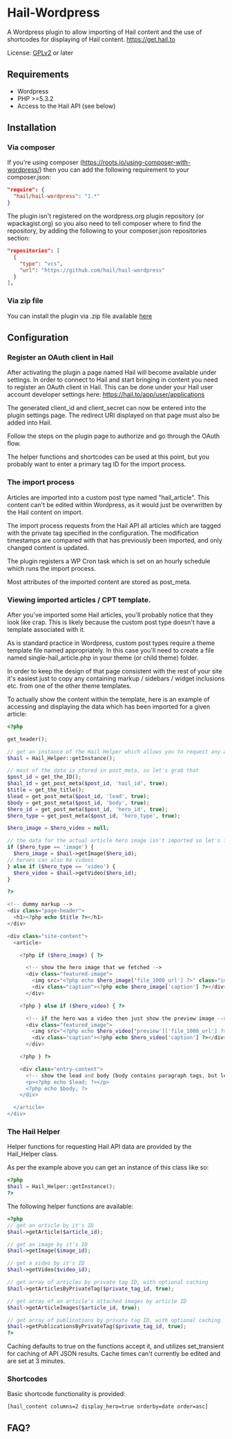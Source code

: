 # Hail-Wordpress

A Wordpress plugin to allow importing of Hail content and the use of shortcodes for displaying of Hail content. https://get.hail.to

License: [GPLv2](http://www.gnu.org/licenses/gpl-2.0.html) or later

## Requirements

* Wordpress
* PHP >=5.3.2
* Access to the Hail API (see below)

## Installation

### Via composer

If you're using composer (https://roots.io/using-composer-with-wordpress/) then you can add the following requirement to your composer.json:
```json
"require": {
  "hail/hail-wordpress": "1.*"
}
```
The plugin isn't registered on the wordpress.org plugin repository (or wpackagist.org) so you also need to tell composer where to find the repository, by adding the following to your composer.json repositories section:
```json
"repositories": [
  {
    "type": "vcs",
    "url": "https://github.com/hail/hail-wordpress"
  }
],
```

### Via zip file

You can install the plugin via .zip file available [here](https://s3.amazonaws.com/hail-static/wordpress/hail-wordpress.zip)

## Configuration

### Register an OAuth client in Hail

After activating the plugin a page named Hail will become available under settings.
In order to connect to Hail and start bringing in content you need to register an OAuth client in Hail. This can be done under your Hail user account developer settings here: https://hail.to/app/user/applications

The generated client_id and client_secret can now be entered into the plugin settings page. The redirect URI displayed on that page must also be added into Hail.

Follow the steps on the plugin page to authorize and go through the OAuth flow.

The helper functions and shortcodes can be used at this point, but you probably want to enter a primary tag ID for the import process.

### The import process

Articles are imported into a custom post type named "hail_article". This content can't be edited within Wordpress, as it would just be overwritten by the Hail content on import.

The import process requests from the Hail API all articles which are tagged with the private tag specified in the configuration. The modification timestamps are compared with that has previously been imported, and only changed content is updated.

The plugin registers a WP Cron task which is set on an hourly schedule which runs the import process.

Most attributes of the imported content are stored as post_meta.

### Viewing imported articles / CPT template.

After you've imported some Hail articles, you'll probably notice that they look like crap. This is likely because the custom post type doesn't have a template associated with it.

As is standard practice in Wordpress, custom post types require a theme template file named appropriately. In this case you'll need to create a file named single-hail_article.php in your theme (or child theme) folder.

In order to keep the design of that page consistent with the rest of your site it's easiest just to copy any containing markup / sidebars / widget inclusions etc. from one of the other theme templates.

To actually show the content within the template, here is an example of accessing and displaying the data which has been imported for a given article:

```php
<?php

get_header();

// get an instance of the Hail Helper which allows you to request any additional data from the API
$hail = Hail_Helper::getInstance();

// most of the data is stored in post_meta, so let's grab that
$post_id = get_the_ID();
$hail_id = get_post_meta($post_id, 'hail_id', true);
$title = get_the_title();
$lead = get_post_meta($post_id, 'lead', true);
$body = get_post_meta($post_id, 'body', true);
$hero_id = get_post_meta($post_id, 'hero_id', true);
$hero_type = get_post_meta($post_id, 'hero_type', true);

$hero_image = $hero_video = null;

// the data for the actual article hero image isn't imported so let's fetch that
if ($hero_type == 'image') {
  $hero_image = $hail->getImage($hero_id);
// heroes can also be videos
} else if ($hero_type == 'video') {
  $hero_video = $hail->getVideo($hero_id);
}

?>

<!-- dummy markup -->
<div class="page-header">
  <h1><?php echo $title ?></h1>
</div>

<div class="site-content">
  <article>

    <?php if ($hero_image) { ?>

      <!-- show the hero image that we fetched -->
      <div class="featured-image">
        <img src="<?php echo $hero_image['file_1000_url'] ?>" class="img-responsive wp-post-image">
        <div class="caption"><?php echo $hero_image['caption'] ?></div>
      </div>

    <?php } else if ($hero_video) { ?>

      <!-- if the hero was a video then just show the preview image -->
      <div class="featured_image">
        <img src="<?php echo $hero_video['preview']['file_1000_url'] ?>" class="img-responsive wp-post-image">
        <div class="caption"><?php echo $hero_video['caption'] ?></div>
      </div>

    <?php } ?>

    <div class="entry-content">
      <!-- show the lead and body (body contains paragraph tags, but lead doesn't) -->
      <p><?php echo $lead; ?></p>
      <?php echo $body; ?>
    </div>

  </article>
</div>
```

### The Hail Helper

Helper functions for requesting Hail API data are provided by the Hail_Helper class.

As per the example above you can get an instance of this class like so:
```php
<?php
$hail = Hail_Helper::getInstance();
?>
```
The following helper functions are available:
```php
<?php
// get an article by it's ID
$hail->getArticle($article_id);

// get an image by it's ID
$hail->getImage($image_id);

// get a video by it's ID
$hail->getVideo($video_id);

// get array of articles by private tag ID, with optional caching
$hail->getArticlesByPrivateTag($private_tag_id, true);

// get array of an article's attached images by article ID
$hail->getArticleImages($article_id, true);

// get array of publications by private tag ID, with optional caching
$hail->getPublicationsByPrivateTag($private_tag_id, true);
?>
```

Caching defaults to true on the functions accept it, and utilizes set_transient for caching of API JSON results. Cache times can't currently be edited and are set at 3 minutes.

### Shortcodes

Basic shortcode functionality is provided:

```[hail_content columns=2 display_hero=true orderby=date order=asc]```

## FAQ?
